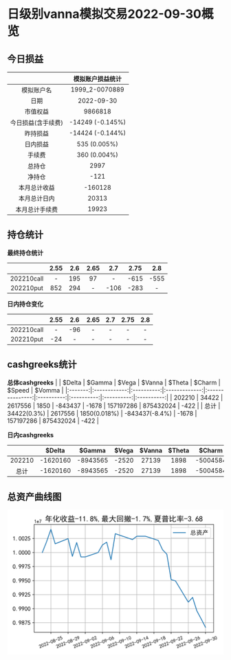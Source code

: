 # 日级别vanna模拟交易2022-09-30概览
## 今日损益
|                    | 模拟账户损益统计   |
|:-------------------:|:-------------------:|
| 模拟账户名         | 1999_2-0070889     |
| 日期               | 2022-09-30         |
| 市值权益           | 9866818            |
| 今日损益(含手续费) | -14249 (-0.145%)   |
| 昨持损益           | -14424 (-0.144%)   |
| 日内损益           | 535 (0.005%)       |
| 手续费             | 360 (0.004%)       |
| 总持仓             | 2997               |
| 净持仓             | -121               |
| 本月总计收益       | -160128            |
| 本月总计日内       | 20313              |
| 本月总计手续费     | 19923              |

## 持仓统计
**最终持仓统计**

|            | 2.55   |   2.6 | 2.65   | 2.7   |   2.75 | 2.8   |
|:-----------:|:-------:|:------:|:-------:|:------:|:-------:|:------:|
| 202210call | -      |   195 | 97     | -     |   -615 | -555  |
| 202210put  | 852    |   294 | -      | -106  |   -283 | -     |

**日内持仓变化**

|            | 2.55   | 2.6   | 2.65   | 2.7   | 2.75   | 2.8   |
|:-----------:|:-------:|:------:|:-------:|:------:|:-------:|:------:|
| 202210call | -      | -96   | -      | -     | -      | -     |
| 202210put  | -24    | -     | -      | -     | -      | -     |

## cashgreeks统计

**总体cashgreeks**
|        | \$Delta     | \$Gamma   | \$Vega       | \$Vanna        | \$Theta   | \$Charm   | \$Speed   | \$Vomma   |
|:-------:|:------------:|:----------:|:-------------:|:---------------:|:----------:|:----------:|:----------:|:----------:|
| 202210 | 34422       | 2617556   | 1850         | -843437        | -1678     | 157197286 | 875432024 | -422      |
| 总计   | 34422(0.3%) | 2617556   | 1850(0.018%) | -843437(-8.4%) | -1678     | 157197286 | 875432024 | -422      |

**日内cashgreeks**

|        | \$Delta   | \$Gamma   | \$Vega   | \$Vanna   | \$Theta   | \$Charm   | \$Speed   | \$Vomma   |
|:-------:|:----------:|:----------:|:---------:|:----------:|:----------:|:----------:|:----------:|:----------:|
| 202210 | -1620160  | -8943565  | -2520    | 27139     | 1898      | -5004584  | 37758818  | -36       |
| 总计   | -1620160  | -8943565  | -2520    | 27139     | 1898      | -5004584  | 37758818  | -36       |

## 总资产曲线图

![](netvalue20220930.png)